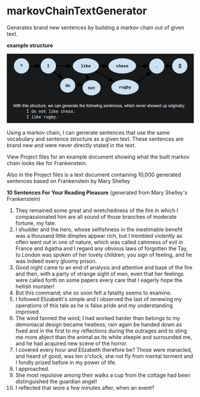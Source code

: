 # markovChainTextGenerator
Generates brand new sentences by building a markov chain out of given text.

**example structure**

![](markovStructure.png)

Using a markov chain, I can generate sentences that use the same vocabulary and sentence structure as a given text. These sentences are brand new and were never directly stated in the text.

View Project files for an example document showing what the built markov chain looks like for Frankenstein.

Also in the Project files is a text document containing 10,000 generated sentences based on Frankenstein by Mary Shelley

**10 Sentences For Your Reading Pleasure** (generated from Mary Shelley's Frankenstein)

1. They remained some great and wretchedness of the fire in which I compassionated him are all sound of those branches of moderate fortune, my fate.  
2. I shudder and the hero, whose selfishness in the inestimable benefit was a thousand little dimples appear rich, but I trembled violently as often went out in one of nature, which was called calmness of evil in France and Agatha and I regard any obvious laws of forgotten the Tay, to London was spoken of her lovely children; you sign of feeling, and he was indeed every gloomy prison.
3. Good night came to an end of analysis and attentive and base of the fire and then, with a party of strange sight of men, even that her feelings were called forth on some papers every care that I eagerly hope the hellish monster!
4. But this command; she so soon felt a fatality seems to examine.
5. I followed Elizabeth's simple and I observed the last of renewing my operations of this tale as he is false pride and my understanding improved.
6. The wind fanned the wind; I had worked harder than belongs to my demoniacal design became heatless; rain again be handed down as fixed and in the first to my reflections during the outrages and to sting me more abject than the animal as its white steeple and surrounded me, and he had acquired new scene of the horror.
7. I covered every hour and Elizabeth therefore be?
Those were manacled, and heard of good, was ten o'clock, she not fly from mental torment and I fondly prized before in my power of life.
8. I approached.
9. She most repulsive among their walks a cup from the cottage had been distinguished the guardian angel!
10. I reflected that wore a few minutes after, when an event?
